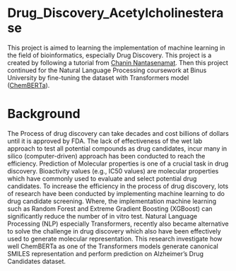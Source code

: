# Drug_Discovery_Acetylcholinesterase

This project is aimed to learning the implementation of machine learning in the field of bioinformatics, especially Drug Discovery. 
This project is a created by following a tutorial from [Chanin Nantasenamat](https://github.com/dataprofessor). 
Then this project continued for the Natural Language Processing coursework at Binus University by fine-tuning the dataset with Transformers model ([ChemBERTa](https://github.com/deepchem/deepchem)).

# Background
The Process of drug discovery can take decades and cost billions of dollars until it is approved by FDA. 
The lack of effectiveness of the wet lab approach to test all potential compounds as drug candidates, 
incur many in silico (computer-driven) approach has been conducted to reach the efficiency.
Prediction of Molecular properties is one of a crucial task in drug discovery. 
Bioactivity values (e.g., IC50 values) are molecular properties which have commonly used to evaluate and select potential drug candidates. 
To increase the efficiency in the process of drug discovery, lots of research have been conducted by implementing machine learning to do drug candidate screening. 
Where, the implementation machine learning such as Random Forest and Extreme Gradient Boosting (XGBoost) can significantly reduce the number of in vitro test. 
Natural Language Processing (NLP) especially Transformers, recently also became alternative to solve the challenge in drug discovery 
which also have been effectively used to generate molecular representation. 
This research investigate how well ChemBERTa as one of the Transformers models generate canonical SMILES representation and 
perform prediction on Alzheimer’s Drug Candidates dataset. 
